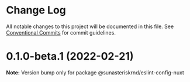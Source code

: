 # Change Log

All notable changes to this project will be documented in this file.
See [Conventional Commits](https://conventionalcommits.org) for commit guidelines.

# 0.1.0-beta.1 (2022-02-21)

**Note:** Version bump only for package @sunasteriskrnd/eslint-config-nuxt
